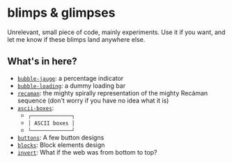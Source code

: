 # blimps & glimpses

Unrelevant, small piece of code, mainly experiments. Use it if you want, and let me know if these blimps land anywhere else.

## What's in here?

* [`bubble-jauge`](https://adri326.github.io/blimps/bubble-jauge/index.html): a percentage indicator
* [`bubble-loading`](https://adri326.github.io/blimps/bubble-loading/index.html): a dummy loading bar
* [`recaman`](https://adri326.github.io/blimps/recaman/index.html): the mighty spirally representation of the mighty Recáman sequence (don't worry if you have no idea what it is)
* [`ascii-boxes`](https://adri326.github.io/blimps/ascii-boxes/index.html):
  * `┌─────────────┐`
  * `│ ASCII boxes │`
  * `└─────────────┘`
* [`buttons`](https://adri326.github.io/blimps/buttons/index.html): A few button designs
* [`blocks`](https://adri326.github.io/blimps/blocks/index.html): Block elements design
* [`invert`](https://adri326.github.io/blimps/invert/index.html): What if the web was from bottom to top?
